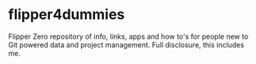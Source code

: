 # flipper4dummies
Flipper Zero repository of info, links, apps and how to's for people new to Git powered data and project management.  Full disclosure, this includes me.
